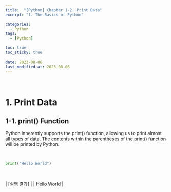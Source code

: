 ```yaml
---
title:  "[Python] Chapter 1-2. Print Data"
excerpt: "1. The Basics of Python"

categories:
  - Python
tags:
  - [Python]

toc: true
toc_sticky: true
 
date: 2023-08-06
last_modified_at: 2023-08-06
---
```


&nbsp;

# 1. Print Data
## 1-1. print() Function
Python inherently supports the print() function, allowing us to print almost all types of data. The contents within the parentheses of the print() function will be printed by Python.

&nbsp;

```python
print("Hello World")
```

&nbsp;

| [실행 결과] |
| Hello World |
